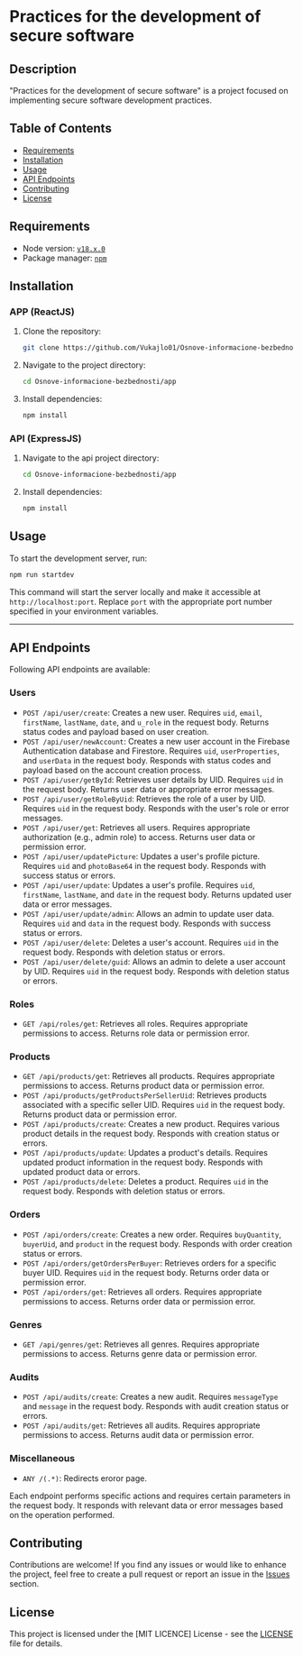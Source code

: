 # Practices for the development of secure software

## Description

"Practices for the development of secure software" is a project focused on implementing secure software development practices.

## Table of Contents

- [Requirements](#requirements)
- [Installation](#installation)
- [Usage](#usage)
- [API Endpoints](#api-endpoints)
- [Contributing](#contributing)
- [License](#license)

## Requirements
- Node version: [`v18.x.0`](https://nodejs.org/)
- Package manager: [`npm`](https://npmjs.com/)

## Installation

### APP (ReactJS)
1. Clone the repository:

   ```bash
   git clone https://github.com/Vukajlo01/Osnove-informacione-bezbednosti.git
   ```

2. Navigate to the project directory:

   ```bash
   cd Osnove-informacione-bezbednosti/app
   ```

3. Install dependencies:

   ```bash
   npm install
   ```

### API (ExpressJS)
1. Navigate to the api project directory:

   ```bash
   cd Osnove-informacione-bezbednosti/app
   ```

3. Install dependencies:

   ```bash
   npm install
   ```

## Usage

To start the development server, run:

```bash
npm run startdev
```

This command will start the server locally and make it accessible at `http://localhost:port`. Replace `port` with the appropriate port number specified in your environment variables.

-------------------

## API Endpoints

Following API endpoints are available:

### Users

- `POST /api/user/create`: Creates a new user. Requires `uid`, `email`, `firstName`, `lastName`, `date`, and `u_role` in the request body. Returns status codes and payload based on user creation.
- `POST /api/user/newAccount`: Creates a new user account in the Firebase Authentication database and Firestore. Requires `uid`, `userProperties`, and `userData` in the request body. Responds with status codes and payload based on the account creation process.
- `POST /api/user/getById`: Retrieves user details by UID. Requires `uid` in the request body. Returns user data or appropriate error messages.
- `POST /api/user/getRoleByUid`: Retrieves the role of a user by UID. Requires `uid` in the request body. Responds with the user's role or error messages.
- `POST /api/user/get`: Retrieves all users. Requires appropriate authorization (e.g., admin role) to access. Returns user data or permission error.
- `POST /api/user/updatePicture`: Updates a user's profile picture. Requires `uid` and `photoBase64` in the request body. Responds with success status or errors.
- `POST /api/user/update`: Updates a user's profile. Requires `uid`, `firstName`, `lastName`, and `date` in the request body. Returns updated user data or error messages.
- `POST /api/user/update/admin`: Allows an admin to update user data. Requires `uid` and `data` in the request body. Responds with success status or errors.
- `POST /api/user/delete`: Deletes a user's account. Requires `uid` in the request body. Responds with deletion status or errors.
- `POST /api/user/delete/guid`: Allows an admin to delete a user account by UID. Requires `uid` in the request body. Responds with deletion status or errors.

### Roles

- `GET /api/roles/get`: Retrieves all roles. Requires appropriate permissions to access. Returns role data or permission error.

### Products

- `GET /api/products/get`: Retrieves all products. Requires appropriate permissions to access. Returns product data or permission error.
- `POST /api/products/getProductsPerSellerUid`: Retrieves products associated with a specific seller UID. Requires `uid` in the request body. Returns product data or permission error.
- `POST /api/products/create`: Creates a new product. Requires various product details in the request body. Responds with creation status or errors.
- `POST /api/products/update`: Updates a product's details. Requires updated product information in the request body. Responds with updated product data or errors.
- `POST /api/products/delete`: Deletes a product. Requires `uid` in the request body. Responds with deletion status or errors.

### Orders

- `POST /api/orders/create`: Creates a new order. Requires `buyQuantity`, `buyerUid`, and `product` in the request body. Responds with order creation status or errors.
- `POST /api/orders/getOrdersPerBuyer`: Retrieves orders for a specific buyer UID. Requires `uid` in the request body. Returns order data or permission error.
- `POST /api/orders/get`: Retrieves all orders. Requires appropriate permissions to access. Returns order data or permission error.

### Genres

- `GET /api/genres/get`: Retrieves all genres. Requires appropriate permissions to access. Returns genre data or permission error.

### Audits

- `POST /api/audits/create`: Creates a new audit. Requires `messageType` and `message` in the request body. Responds with audit creation status or errors.
- `POST /api/audits/get`: Retrieves all audits. Requires appropriate permissions to access. Returns audit data or permission error.

### Miscellaneous

- `ANY /(.*)`: Redirects eroror page.

Each endpoint performs specific actions and requires certain parameters in the request body. It responds with relevant data or error messages based on the operation performed.

## Contributing

Contributions are welcome! If you find any issues or would like to enhance the project, feel free to create a pull request or report an issue in the [Issues](https://github.com/Vukajlo01/Osnove-informacione-bezbednosti/issues) section.

## License

This project is licensed under the [MIT LICENCE] License - see the [LICENSE](LICENSE) file for details.
